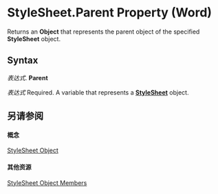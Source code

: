 
# StyleSheet.Parent Property (Word)

Returns an  **Object** that represents the parent object of the specified **StyleSheet** object.


## Syntax

 _表达式_. **Parent**

 _表达式_ Required. A variable that represents a **[StyleSheet](5e576ff8-c458-f5bd-730d-9db827c4f76e.md)** object.


## 另请参阅


#### 概念


[StyleSheet Object](5e576ff8-c458-f5bd-730d-9db827c4f76e.md)
#### 其他资源


[StyleSheet Object Members](http://msdn.microsoft.com/library/74525a86-3ffd-bb87-fd53-5020f99a54ef%28Office.15%29.aspx)